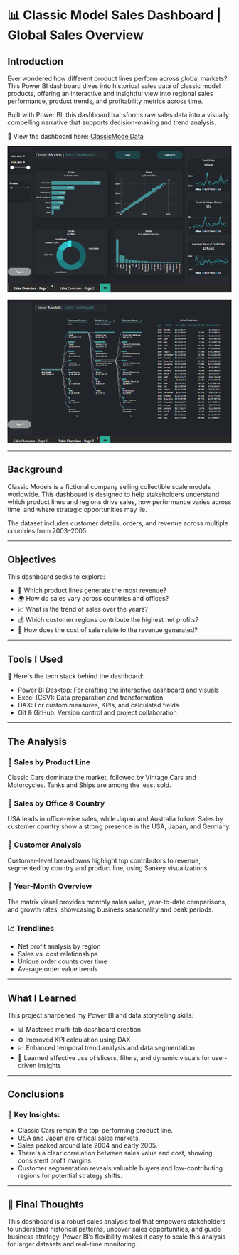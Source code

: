 

# 📊 Classic Model Sales Dashboard | Global Sales Overview

## Introduction  
Ever wondered how different product lines perform across global markets? This Power BI dashboard dives into historical sales data of classic model products, offering an interactive and insightful view into regional sales performance, product trends, and profitability metrics across time.

Built with Power BI, this dashboard transforms raw sales data into a visually compelling narrative that supports decision-making and trend analysis.

📍 View the dashboard here: [ClassicModelData](/ClassicModelSalesData.pbix)

![ClassicModel_1](Asset/ClassicModel_1.png)

![ClassicModel_2](Asset/ClassicModel_2.png)

---

## Background  
Classic Models is a fictional company selling collectible scale models worldwide. This dashboard is designed to help stakeholders understand which product lines and regions drive sales, how performance varies across time, and where strategic opportunities may lie.

The dataset includes customer details, orders, and revenue across multiple countries from 2003–2005.

---

## Objectives  
This dashboard seeks to explore:

- 🚗 Which product lines generate the most revenue?  
- 🌍 How do sales vary across countries and offices?  
- 📈 What is the trend of sales over the years?  
- 💰 Which customer regions contribute the highest net profits?  
- 🧾 How does the cost of sale relate to the revenue generated?

---

## Tools I Used  
🧰 Here's the tech stack behind the dashboard:

- Power BI Desktop: For crafting the interactive dashboard and visuals  
- Excel (CSV): Data preparation and transformation  
- DAX: For custom measures, KPIs, and calculated fields  
- Git & GitHub: Version control and project collaboration  

---

## The Analysis

### 🧮 Sales by Product Line  
Classic Cars dominate the market, followed by Vintage Cars and Motorcycles. Tanks and Ships are among the least sold.

### 💼 Sales by Office & Country  
USA leads in office-wise sales, while Japan and Australia follow. Sales by customer country show a strong presence in the USA, Japan, and Germany.

### 🧭 Customer Analysis  
Customer-level breakdowns highlight top contributors to revenue, segmented by country and product line, using Sankey visualizations.

### 📅 Year-Month Overview  
The matrix visual provides monthly sales value, year-to-date comparisons, and growth rates, showcasing business seasonality and peak periods.

### 📈 Trendlines  
- Net profit analysis by region  
- Sales vs. cost relationships  
- Unique order counts over time  
- Average order value trends  

---

## What I Learned  
This project sharpened my Power BI and data storytelling skills:

- 📊 Mastered multi-tab dashboard creation  
- ⚙️ Improved KPI calculation using DAX  
- 📈 Enhanced temporal trend analysis and data segmentation  
- 🧠 Learned effective use of slicers, filters, and dynamic visuals for user-driven insights

---

## Conclusions

### 📌 Key Insights:
- Classic Cars remain the top-performing product line.
- USA and Japan are critical sales markets.
- Sales peaked around late 2004 and early 2005.
- There's a clear correlation between sales value and cost, showing consistent profit margins.
- Customer segmentation reveals valuable buyers and low-contributing regions for potential strategy shifts.

---

## 🚀 Final Thoughts  
This dashboard is a robust sales analysis tool that empowers stakeholders to understand historical patterns, uncover sales opportunities, and guide business strategy. Power BI’s flexibility makes it easy to scale this analysis for larger datasets and real-time monitoring.